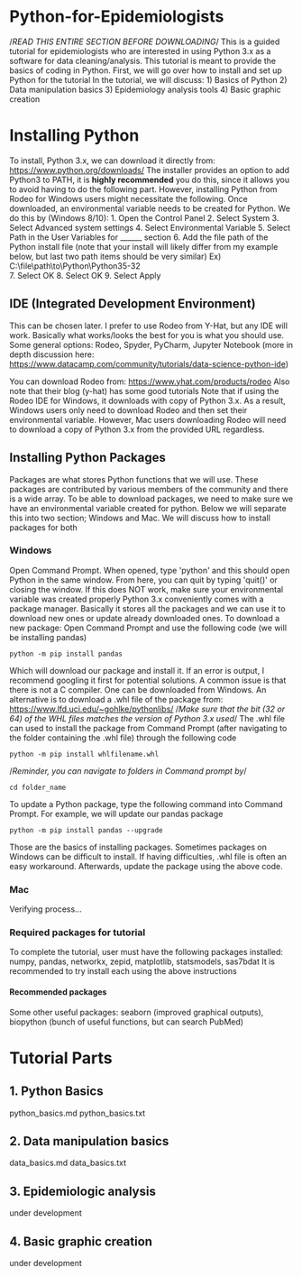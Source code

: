 # Python-for-Epidemiologists
/*READ THIS ENTIRE SECTION BEFORE DOWNLOADING*/
This is a guided tutorial for epidemiologists who are interested in using Python 3.x as a software for data cleaning/analysis. This tutorial is meant to provide the basics of coding in Python.
First, we will go over how to install and set up Python for the tutorial
In the tutorial, we will discuss: 
    1) Basics of Python 
    2) Data manipulation basics
    3) Epidemiology analysis tools
    4) Basic graphic creation

# Installing Python
To install, Python 3.x, we can download it directly from: https://www.python.org/downloads/
The installer provides an option to add Python3 to PATH, it is **highly recommended** you do this, since it allows you to avoid having to do the following part. However, installing Python from Rodeo for Windows users might necessitate the following.
Once downloaded, an environmental variable needs to be created for Python. We do this by (Windows 8/10):
    1. Open the Control Panel
    2. Select System
    3. Select Advanced system settings
    4. Select Environmental Variable
    5. Select Path in the User Variables for ______ section
    6. Add the file path of the Python install file (note that your install will likely differ from my example below, but last two path items should be very similar)
        Ex) C:\file\path\to\Python\Python35-32\
    7. Select OK
    8. Select OK
    9. Select Apply

## IDE (Integrated Development Environment)
This can be chosen later. I prefer to use Rodeo from Y-Hat, but any IDE will work. Basically what works/looks the best for you is what you should use. Some general options: Rodeo, Spyder, PyCharm, Jupyter Notebook (more in depth discussion here: https://www.datacamp.com/community/tutorials/data-science-python-ide)

You can download Rodeo from: https://www.yhat.com/products/rodeo
Also note that their blog (y-hat) has some good tutorials
Note that if using the Rodeo IDE for Windows, it downloads with copy of Python 3.x. As a result, Windows users only need to download Rodeo and then set their environmental variable. However, Mac users downloading Rodeo will need to download a copy of Python 3.x from the provided URL regardless.

## Installing Python Packages
Packages are what stores Python functions that we will use. These packages are contributed by various members of the community and there is a wide array. To be able to download packages, we need to make sure we have an environmental variable created for python. Below we will separate this into two section; Windows and Mac. We will discuss how to install packages for both
### Windows
Open Command Prompt. When opened, type 'python' and this should open Python in the same window. From here, you can quit by typing 'quit()' or closing the window. If this does NOT work, make sure your environmental variable was created properly
Python 3.x conveniently comes with a package manager. Basically it stores all the packages and we can use it to download new ones or update already downloaded ones.
To download a new package: Open Command Prompt and use the following code (we will be installing pandas)
```
python -m pip install pandas
```
Which will download our package and install it. If an error is output, I recommend googling it first for potential solutions. A common issue is that there is not a C compiler. One can be downloaded from Windows. An alternative is to download a .whl file of the package from: https://www.lfd.uci.edu/~gohlke/pythonlibs/
/*Make sure that the bit (32 or 64) of the WHL files matches the version of Python 3.x used*/
The .whl file can used to install the package from Command Prompt (after navigating to the folder containing the .whl file) through the following code
```
python -m pip install whlfilename.whl
```
/*Reminder, you can navigate to folders in Command prompt by*/
```
cd folder_name
```
To update a Python package, type the following command into Command Prompt. For example, we will update our pandas package
```
python -m pip install pandas --upgrade
```
Those are the basics of installing packages. Sometimes packages on Windows can be difficult to install. If having difficulties, .whl file is often an easy workaround. Afterwards, update the package using the above code.
### Mac
Verifying process...

### Required packages for tutorial
To complete the tutorial, user must have the following packages installed: numpy, pandas, networkx, zepid, matplotlib, statsmodels, sas7bdat
It is recommended to try install each using the above instructions

#### Recommended packages
Some other useful packages: seaborn (improved graphical outputs), biopython (bunch of useful functions, but can search PubMed)

# Tutorial Parts
## 1. Python Basics
python_basics.md
python_basics.txt
## 2. Data manipulation basics
data_basics.md
data_basics.txt
## 3. Epidemiologic analysis
under development
## 4. Basic graphic creation
under development
